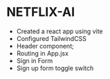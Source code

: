 # NETFLIX-AI

- Created a react app using vite
- Configured TailwindCSS
- Header component;
- Routing in App.jsx
- Sign in Form
- Sign up form toggle switch

